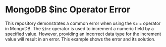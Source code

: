 # MongoDB $inc Operator Error
This repository demonstrates a common error when using the `$inc` operator in MongoDB.
The `$inc` operator is used to increment a numeric field by a specified value.  However, providing an incorrect data type for the increment value will result in an error.
This example shows the error and its solution.